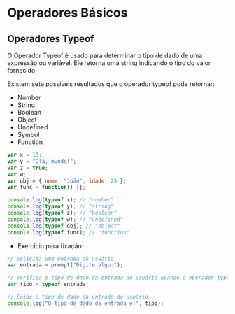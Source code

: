 # Operadores Básicos
## Operadores Typeof
O Operador Typeof é usado para determinar o tipo de dado de uma expressão ou variável. Ele retorna uma string indicando o tipo do valor fornecido.

Existem sete possíveis resultados que o operador typeof pode retornar:
- Number
- String
- Boolean
- Object
- Undefined
- Symbol
- Function

```javascript
var x = 10;
var y = "Olá, mundo!";
var z = true;
var w;
var obj = { nome: "João", idade: 25 };
var func = function() {};

console.log(typeof x); // "number"
console.log(typeof y); // "string"
console.log(typeof z); // "boolean"
console.log(typeof w); // "undefined"
console.log(typeof obj); // "object"
console.log(typeof func); // "function"
```

- Exercício para fixação:
```js
// Solicita uma entrada do usuário
var entrada = prompt("Digite algo:");

// Verifica o tipo de dado da entrada do usuário usando o operador typeof
var tipo = typeof entrada;

// Exibe o tipo de dado da entrada do usuário
console.log("O tipo de dado da entrada é:", tipo);
```